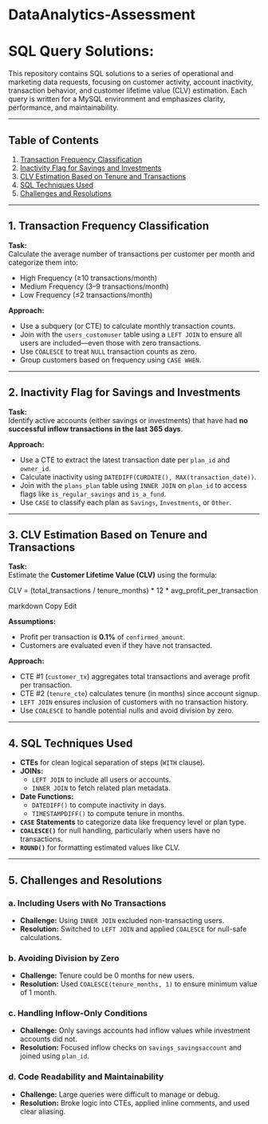 # DataAnalytics-Assessment

# SQL Query Solutions:

This repository contains SQL solutions to a series of operational and marketing data requests, focusing on customer activity, account inactivity, transaction behavior, and customer lifetime value (CLV) estimation. Each query is written for a MySQL environment and emphasizes clarity, performance, and maintainability.

---

## Table of Contents

1. [Transaction Frequency Classification](https://github.com/Olahzie/DataAnalytics-Assessment/blob/main/Assessment_Q1.sql)
2. [Inactivity Flag for Savings and Investments]()
3. [CLV Estimation Based on Tenure and Transactions](#3-clv-estimation-based-on-tenure-and-transactions)
4. [SQL Techniques Used](#4-sql-techniques-used)
5. [Challenges and Resolutions](#5-challenges-and-resolutions)

---

## 1. Transaction Frequency Classification

**Task:**  
Calculate the average number of transactions per customer per month and categorize them into:
- High Frequency (≥10 transactions/month)
- Medium Frequency (3–9 transactions/month)
- Low Frequency (≤2 transactions/month)

**Approach:**  
- Use a subquery (or CTE) to calculate monthly transaction counts.
- Join with the `users_customuser` table using a `LEFT JOIN` to ensure all users are included—even those with zero transactions.
- Use `COALESCE` to treat `NULL` transaction counts as zero.
- Group customers based on frequency using `CASE WHEN`.

---

## 2. Inactivity Flag for Savings and Investments

**Task:**  
Identify active accounts (either savings or investments) that have had **no successful inflow transactions in the last 365 days**.

**Approach:**  
- Use a CTE to extract the latest transaction date per `plan_id` and `owner_id`.
- Calculate inactivity using `DATEDIFF(CURDATE(), MAX(transaction_date))`.
- Join with the `plans_plan` table using `INNER JOIN` on `plan_id` to access flags like `is_regular_savings` and `is_a_fund`.
- Use `CASE` to classify each plan as `Savings`, `Investments`, or `Other`.

---

## 3. CLV Estimation Based on Tenure and Transactions

**Task:**  
Estimate the **Customer Lifetime Value (CLV)** using the formula:

CLV = (total_transactions / tenure_months) * 12 * avg_profit_per_transaction

markdown
Copy
Edit

**Assumptions:**
- Profit per transaction is **0.1%** of `confirmed_amount`.
- Customers are evaluated even if they have not transacted.

**Approach:**  
- CTE #1 (`customer_tx`) aggregates total transactions and average profit per transaction.
- CTE #2 (`tenure_cte`) calculates tenure (in months) since account signup.
- `LEFT JOIN` ensures inclusion of customers with no transaction history.
- Use `COALESCE` to handle potential nulls and avoid division by zero.

---

## 4. SQL Techniques Used

- **CTEs** for clean logical separation of steps (`WITH` clause).
- **JOINs:**
  - `LEFT JOIN` to include all users or accounts.
  - `INNER JOIN` to fetch related plan metadata.
- **Date Functions:**
  - `DATEDIFF()` to compute inactivity in days.
  - `TIMESTAMPDIFF()` to compute tenure in months.
- **`CASE` Statements** to categorize data like frequency level or plan type.
- **`COALESCE()`** for null handling, particularly when users have no transactions.
- **`ROUND()`** for formatting estimated values like CLV.

---

## 5. Challenges and Resolutions

### a. Including Users with No Transactions
- **Challenge:** Using `INNER JOIN` excluded non-transacting users.
- **Resolution:** Switched to `LEFT JOIN` and applied `COALESCE` for null-safe calculations.

### b. Avoiding Division by Zero
- **Challenge:** Tenure could be 0 months for new users.
- **Resolution:** Used `COALESCE(tenure_months, 1)` to ensure minimum value of 1 month.

### c. Handling Inflow-Only Conditions
- **Challenge:** Only savings accounts had inflow values while investment accounts did not.
- **Resolution:** Focused inflow checks on `savings_savingsaccount` and joined using `plan_id`.

### d. Code Readability and Maintainability
- **Challenge:** Large queries were difficult to manage or debug.
- **Resolution:** Broke logic into CTEs, applied inline comments, and used clear aliasing.

